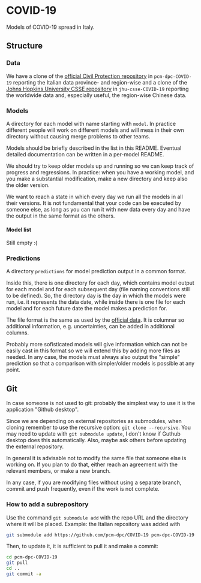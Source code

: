 # COVID-19

Models of COVID-19 spread in Italy.

## Structure

### Data

We have a clone of the [official Civil Protection
repository](https://github.com/pcm-dpc/COVID-19) in `pcm-dpc-COVID-19`
reporting the Italian data province- and region-wise and a clone of the [Johns
Hopkins University CSSE repository](https://github.com/CSSEGISandData/COVID-19)
in `jhu-csse-COVID-19` reporting the worldwide data and, especially useful, the
region-wise Chinese data.

### Models
  
A directory for each model with name starting with `model`. In practice
different people will work on different models and will mess in their own
directory without causing merge problems to other teams.

Models should be briefly described in the list in this README. Eventual
detailed documentation can be written in a per-model README.

We should try to keep older models up and running so we can keep track of
progress and regressions. In practice: when you have a working model, and you
make a substantial modification, make a new directory and keep also the older
version.

We want to reach a state in which every day we run all the models in all their
versions. It is not fundamental that your code can be executed by someone else,
as long as you can run it with new data every day and have the output in the
same format as the others.

#### Model list

Still empty :(

### Predictions
  
A directory `predictions` for model prediction output in a common format.

Inside this, there is one directory for each day, which contains model output
for each model and for each subsequent day (file naming conventions still to be
defined). So, the directory day is the day in which the models were run, i.e.
it represents the data date, while inside there is one file for each model and
for each future date the model makes a prediction for.

The file format is the same as used by the [official
data](https://github.com/pcm-dpc/COVID-19). It is columnar so additional
information, e.g. uncertainties, can be added in additional columns.

Probably more sofisticated models will give information which can not be easily
cast in this format so we will extend this by adding more files as needed. In
any case, the models must always also output the "simple" prediction so that
a comparison with simpler/older models is possible at any point.

## Git

In case someone is not used to git: probably the simplest way to use it is the
application "Github desktop".

Since we are depending on external repositories as submodules, when cloning
remember to use the recursive option: `git clone --recursive`. You may need to
update with `git submodule update`, I don't know if Guthub desktop does this
automatically. Also, maybe ask others before updating the external repository.

In general it is advisable not to modify the same file that someone else is
working on. If you plan to do that, either reach an agreement with the relevant
members, or make a new branch.

In any case, if you are modifying files without using a separate branch, commit
and push frequently, even if the work is not complete.

### How to add a subrepository

Use the command `git submodule add` with the repo URL and the directory where
it will be placed. Example: the Italian repository was added with

```sh
git submodule add https://github.com/pcm-dpc/COVID-19 pcm-dpc-COVID-19
```

Then, to update it, it is sufficient to pull it and make a commit:

```sh
cd pcm-dpc-COVID-19
git pull
cd ..
git commit -a
```
